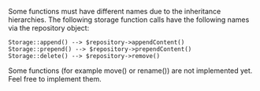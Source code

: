 Some functions must have different names due to the inheritance hierarchies. The following storage function calls have the following names via the repository object:

    Storage::append() --> $repository->appendContent()
    Storage::prepend() --> $repository->prependContent()
    Storage::delete() --> $repository->remove()

Some functions (for example move() or rename()) are not implemented yet.
Feel free to implement them.